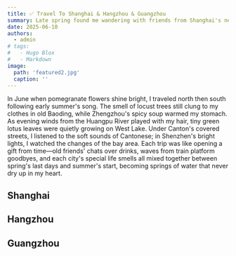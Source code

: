```yaml
---
title: ✅ Travel To Shanghai & Hangzhou & Guangzhou
summary: Late spring found me wandering with friends from Shanghai's neon-lit streets to Hangzhou's willow-fringed lakes, Guangzhou's flaming kapok blooming in between—all tucked into my satchel as tender shards of time.
date: 2025-06-10
authors:
  - admin
# tags:
#   - Hugo Blox
#   - Markdown
image:
  path: 'featured2.jpg'
  caption: ''
---
```


In June when pomegranate flowers shine bright, I traveled north then south following early summer's song. The smell of locust trees still clung to my clothes in old Baoding, while Zhengzhou's spicy soup warmed my stomach. As evening winds from the Huangpu River played with my hair, tiny green lotus leaves were quietly growing on West Lake. Under Canton's covered streets, I listened to the soft sounds of Cantonese; in Shenzhen's bright lights, I watched the changes of the bay area. Each trip was like opening a gift from time—old friends' chats over drinks, waves from train platform goodbyes, and each city's special life smells all mixed together between spring's last days and summer's start, becoming springs of water that never dry up in my heart.

## Shanghai


## Hangzhou


## Guangzhou

